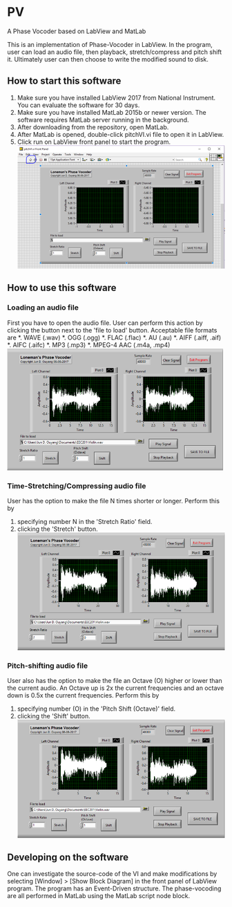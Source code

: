 # PV
A Phase Vocoder based on LabView and MatLab

This is an implementation of Phase-Vocoder in LabView. In the program, user can load an audio file, then playback, stretch/compress and pitch shift it. Ultimately user can then choose to write the modified sound to disk.


## How to start this software
1. Make sure you have installed LabView 2017 from National Instrument. You can evaluate the software for 30 days.
2. Make sure you have installed MatLab 2015b or newer version. The software requires MatLab server running in the background.
3. After downloading from the repository, open MatLab.
4. After MatLab is opened, double-click pitchVI.vi file to open it in LabView.
5. Click run on LabView front panel to start the program.
<br/><img src="https://github.com/jouyang3/pv/blob/master/images/RunLabView.PNG" width="500">

## How to use this software
### Loading an audio file
First you have to open the audio file. User can perform this action by clicking the button next to the 'file to load' button. Acceptable file formats are 
*. WAVE (.wav)
*. OGG (.ogg)
*. FLAC (.flac)
*. AU (.au)
*. AIFF (.aiff, .aif)
*. AIFC (.aifc)
*. MP3 (.mp3)
*. MPEG-4 AAC (.m4a, .mp4)
<br/><img src="https://github.com/jouyang3/pv/blob/master/images/FP-Violin.PNG" width="500">

### Time-Stretching/Compressing audio file
User has the option to make the file N times shorter or longer. Perform this by 
1. specifying number N in the 'Stretch Ratio' field.
2. clicking the 'Stretch' button.
<br/><img src="https://github.com/jouyang3/pv/blob/master/images/FP-ViolinLong.PNG" width="500">

### Pitch-shifting audio file
User also has the option to make the file an Octave (O) higher or lower than the current audio. An Octave up is 2x the current frequencies and an octave down is 0.5x the current frequencies. Perform this by 
1. specifying number (O) in the 'Pitch Shift (Octave)' field.
2. clicking the 'Shift' button.
<br/><img src="https://github.com/jouyang3/pv/blob/master/images/FP-ViolinHigh.PNG" width="500">



## Developing on the software
One can investigate the source-code of the VI and make modifications by selecting [Window] > [Show Block Diagram] in the front panel of LabView program. The program has an Event-Driven structure. The phase-vocoding are all performed in MatLab using the MatLab script node block.

